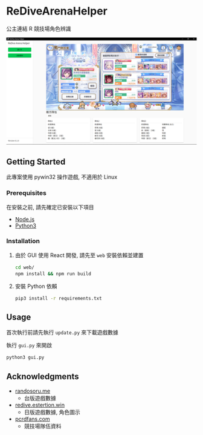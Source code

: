 # ReDiveArenaHelper

公主連結 R 競技場角色辨識

![screenshot1](./screenshots/1.png)

## Getting Started

此專案使用 pywin32 操作遊戲, 不適用於 Linux

### Prerequisites

在安裝之前, 請先確定已安裝以下項目

- [Node.js](https://nodejs.org)
- [Python3](https://www.python.org)

### Installation

1. 由於 GUI 使用 React 開發, 請先至 `web` 安裝依賴並建置

   ```bash
   cd web/
   npm install && npm run build
   ```

2. 安裝 Python 依賴

   ```bash
   pip3 install -r requirements.txt
   ```

## Usage

首次執行前請先執行 `update.py` 來下載遊戲數據

執行 `gui.py` 來開啟

```bash
python3 gui.py
```

## Acknowledgments

- [randosoru.me](https://randosoru.me)
  - 台版遊戲數據
- [redive.estertion.win](https://redive.estertion.win)
  - 日版遊戲數據, 角色圖示
- [pcrdfans.com](https://www.pcrdfans.com)
  - 競技場隊伍資料
